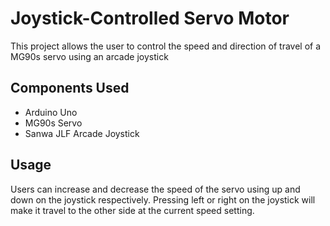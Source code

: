 # Joystick-Controlled Servo Motor
This project allows the user to control the speed and direction of travel of a MG90s servo using an arcade joystick

## Components Used
- Arduino Uno
- MG90s Servo
- Sanwa JLF Arcade Joystick

## Usage
Users can increase and decrease the speed of the servo using up and down on the joystick respectively. Pressing left or right on the joystick will make it travel to the other side at the current speed setting.
